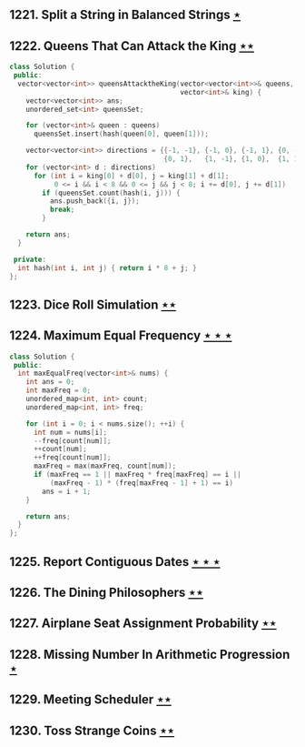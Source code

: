 ## 1221. Split a String in Balanced Strings [$\star$](https://leetcode.com/problems/split-a-string-in-balanced-strings)

## 1222. Queens That Can Attack the King [$\star\star$](https://leetcode.com/problems/queens-that-can-attack-the-king)

```cpp
class Solution {
 public:
  vector<vector<int>> queensAttacktheKing(vector<vector<int>>& queens,
                                          vector<int>& king) {
    vector<vector<int>> ans;
    unordered_set<int> queensSet;

    for (vector<int>& queen : queens)
      queensSet.insert(hash(queen[0], queen[1]));

    vector<vector<int>> directions = {{-1, -1}, {-1, 0}, {-1, 1}, {0, -1},
                                      {0, 1},   {1, -1}, {1, 0},  {1, 1}};
    for (vector<int> d : directions)
      for (int i = king[0] + d[0], j = king[1] + d[1];
           0 <= i && i < 8 && 0 <= j && j < 8; i += d[0], j += d[1])
        if (queensSet.count(hash(i, j))) {
          ans.push_back({i, j});
          break;
        }

    return ans;
  }

 private:
  int hash(int i, int j) { return i * 8 + j; }
};
```

## 1223. Dice Roll Simulation [$\star\star$](https://leetcode.com/problems/dice-roll-simulation)

## 1224. Maximum Equal Frequency [$\star\star\star$](https://leetcode.com/problems/maximum-equal-frequency)

```cpp
class Solution {
 public:
  int maxEqualFreq(vector<int>& nums) {
    int ans = 0;
    int maxFreq = 0;
    unordered_map<int, int> count;
    unordered_map<int, int> freq;

    for (int i = 0; i < nums.size(); ++i) {
      int num = nums[i];
      --freq[count[num]];
      ++count[num];
      ++freq[count[num]];
      maxFreq = max(maxFreq, count[num]);
      if (maxFreq == 1 || maxFreq * freq[maxFreq] == i ||
          (maxFreq - 1) * (freq[maxFreq - 1] + 1) == i)
        ans = i + 1;
    }

    return ans;
  }
};
```

## 1225. Report Contiguous Dates [$\star\star\star$](https://leetcode.com/problems/report-contiguous-dates)

## 1226. The Dining Philosophers [$\star\star$](https://leetcode.com/problems/the-dining-philosophers)

## 1227. Airplane Seat Assignment Probability [$\star\star$](https://leetcode.com/problems/airplane-seat-assignment-probability)

## 1228. Missing Number In Arithmetic Progression [$\star$](https://leetcode.com/problems/missing-number-in-arithmetic-progression)

## 1229. Meeting Scheduler [$\star\star$](https://leetcode.com/problems/meeting-scheduler)

## 1230. Toss Strange Coins [$\star\star$](https://leetcode.com/problems/toss-strange-coins)
